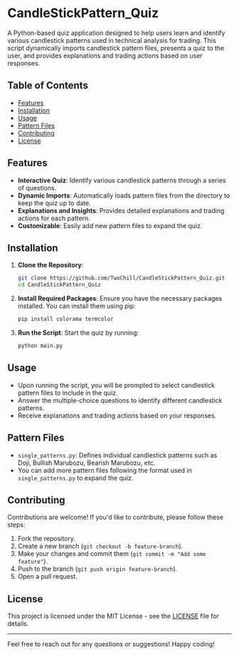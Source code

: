 # CandleStickPattern_Quiz

A Python-based quiz application designed to help users learn and identify various candlestick patterns used in technical analysis for trading. This script dynamically imports candlestick pattern files, presents a quiz to the user, and provides explanations and trading actions based on user responses.

## Table of Contents

- [Features](#features)
- [Installation](#installation)
- [Usage](#usage)
- [Pattern Files](#pattern-files)
- [Contributing](#contributing)
- [License](#license)

## Features

- **Interactive Quiz**: Identify various candlestick patterns through a series of questions.
- **Dynamic Imports**: Automatically loads pattern files from the directory to keep the quiz up to date.
- **Explanations and Insights**: Provides detailed explanations and trading actions for each pattern.
- **Customizable**: Easily add new pattern files to expand the quiz.

## Installation

1. **Clone the Repository**:
    ```bash
    git clone https://github.com/TwoChill/CandleStickPattern_Quiz.git
    cd CandleStickPattern_Quiz
    ```

2. **Install Required Packages**:
    Ensure you have the necessary packages installed. You can install them using pip:
    ```bash
    pip install colorama termcolor
    ```

3. **Run the Script**:
    Start the quiz by running:
    ```bash
    python main.py
    ```

## Usage

- Upon running the script, you will be prompted to select candlestick pattern files to include in the quiz.
- Answer the multiple-choice questions to identify different candlestick patterns.
- Receive explanations and trading actions based on your responses.

## Pattern Files

- `single_patterns.py`: Defines individual candlestick patterns such as Doji, Bullish Marubozu, Bearish Marubozu, etc.
- You can add more pattern files following the format used in `single_patterns.py` to expand the quiz.

## Contributing

Contributions are welcome! If you'd like to contribute, please follow these steps:

1. Fork the repository.
2. Create a new branch (`git checkout -b feature-branch`).
3. Make your changes and commit them (`git commit -m "Add some feature"`).
4. Push to the branch (`git push origin feature-branch`).
5. Open a pull request.

## License

This project is licensed under the MIT License - see the [LICENSE](LICENSE) file for details.

---

Feel free to reach out for any questions or suggestions! Happy coding!
